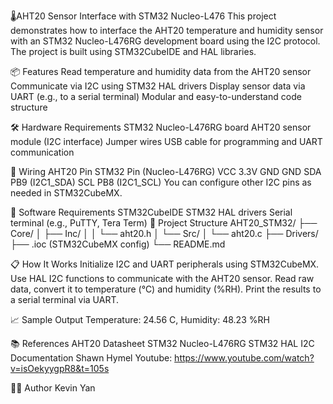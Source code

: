 🌡️AHT20 Sensor Interface with STM32 Nucleo-L476
This project demonstrates how to interface the AHT20 temperature and humidity sensor with an STM32 Nucleo-L476RG development board using the I2C protocol. The project is built using STM32CubeIDE and HAL libraries.

📦 Features
Read temperature and humidity data from the AHT20 sensor
Communicate via I2C using STM32 HAL drivers
Display sensor data via UART (e.g., to a serial terminal)
Modular and easy-to-understand code structure

🛠️ Hardware Requirements
STM32 Nucleo-L476RG board
AHT20 sensor module (I2C interface)
Jumper wires
USB cable for programming and UART communication

🔌 Wiring
AHT20 Pin	STM32 Pin (Nucleo-L476RG)
VCC	3.3V
GND	GND
SDA	PB9 (I2C1_SDA)
SCL	PB8 (I2C1_SCL)
You can configure other I2C pins as needed in STM32CubeMX.

🧰 Software Requirements
STM32CubeIDE
STM32 HAL drivers
Serial terminal (e.g., PuTTY, Tera Term)
📁 Project Structure
AHT20_STM32/
├── Core/
│   ├── Inc/
│   │   └── aht20.h
│   └── Src/
│       └── aht20.c
├── Drivers/
├── .ioc (STM32CubeMX config)
└── README.md

📋 How It Works
Initialize I2C and UART peripherals using STM32CubeMX.
Use HAL I2C functions to communicate with the AHT20 sensor.
Read raw data, convert it to temperature (°C) and humidity (%RH).
Print the results to a serial terminal via UART.

📈 Sample Output
Temperature: 24.56 C, Humidity: 48.23 %RH

📚 References
AHT20 Datasheet
STM32 Nucleo-L476RG
STM32 HAL I2C Documentation
Shawn Hymel Youtube: https://www.youtube.com/watch?v=isOekyygpR8&t=105s

🧑‍💻 Author
Kevin Yan
